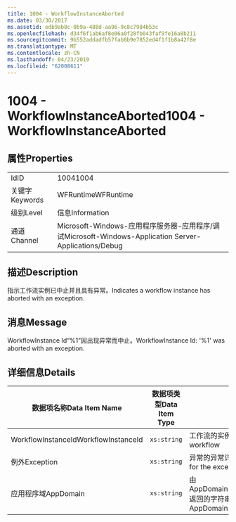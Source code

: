 ```yaml
---
title: 1004 - WorkflowInstanceAborted
ms.date: 03/30/2017
ms.assetid: edb9ab8c-0b9a-488d-aa96-9c8c7984b53c
ms.openlocfilehash: d34f6f1ab6af8e06a0f28fb043faf9fe16a8b211
ms.sourcegitcommit: 9b552addadfb57fab0b9e7852ed4f1f1b8a42f8e
ms.translationtype: MT
ms.contentlocale: zh-CN
ms.lasthandoff: 04/23/2019
ms.locfileid: "62008611"
---
```

# <a name="1004---workflowinstanceaborted"></a><span data-ttu-id="c20e3-102">1004 - WorkflowInstanceAborted</span><span class="sxs-lookup"><span data-stu-id="c20e3-102">1004 - WorkflowInstanceAborted</span></span>

## <a name="properties"></a><span data-ttu-id="c20e3-103">属性</span><span class="sxs-lookup"><span data-stu-id="c20e3-103">Properties</span></span>

|||
|-|-|
|<span data-ttu-id="c20e3-104">Id</span><span class="sxs-lookup"><span data-stu-id="c20e3-104">ID</span></span>|<span data-ttu-id="c20e3-105">1004</span><span class="sxs-lookup"><span data-stu-id="c20e3-105">1004</span></span>|
|<span data-ttu-id="c20e3-106">关键字</span><span class="sxs-lookup"><span data-stu-id="c20e3-106">Keywords</span></span>|<span data-ttu-id="c20e3-107">WFRuntime</span><span class="sxs-lookup"><span data-stu-id="c20e3-107">WFRuntime</span></span>|
|<span data-ttu-id="c20e3-108">级别</span><span class="sxs-lookup"><span data-stu-id="c20e3-108">Level</span></span>|<span data-ttu-id="c20e3-109">信息</span><span class="sxs-lookup"><span data-stu-id="c20e3-109">Information</span></span>|
|<span data-ttu-id="c20e3-110">通道</span><span class="sxs-lookup"><span data-stu-id="c20e3-110">Channel</span></span>|<span data-ttu-id="c20e3-111">Microsoft-Windows-应用程序服务器-应用程序/调试</span><span class="sxs-lookup"><span data-stu-id="c20e3-111">Microsoft-Windows-Application Server-Applications/Debug</span></span>|

## <a name="description"></a><span data-ttu-id="c20e3-112">描述</span><span class="sxs-lookup"><span data-stu-id="c20e3-112">Description</span></span>

<span data-ttu-id="c20e3-113">指示工作流实例已中止并且具有异常。</span><span class="sxs-lookup"><span data-stu-id="c20e3-113">Indicates a workflow instance has aborted with an exception.</span></span>

## <a name="message"></a><span data-ttu-id="c20e3-114">消息</span><span class="sxs-lookup"><span data-stu-id="c20e3-114">Message</span></span>

<span data-ttu-id="c20e3-115">WorkflowInstance Id“%1”因出现异常而中止。</span><span class="sxs-lookup"><span data-stu-id="c20e3-115">WorkflowInstance Id: '%1' was aborted with an exception.</span></span>

## <a name="details"></a><span data-ttu-id="c20e3-116">详细信息</span><span class="sxs-lookup"><span data-stu-id="c20e3-116">Details</span></span>

|<span data-ttu-id="c20e3-117">数据项名称</span><span class="sxs-lookup"><span data-stu-id="c20e3-117">Data Item Name</span></span>|<span data-ttu-id="c20e3-118">数据项类型</span><span class="sxs-lookup"><span data-stu-id="c20e3-118">Data Item Type</span></span>|<span data-ttu-id="c20e3-119">描述</span><span class="sxs-lookup"><span data-stu-id="c20e3-119">Description</span></span>|
|--------------------|--------------------|-----------------|
|<span data-ttu-id="c20e3-120">WorkflowInstanceId</span><span class="sxs-lookup"><span data-stu-id="c20e3-120">WorkflowInstanceId</span></span>|`xs:string`|<span data-ttu-id="c20e3-121">工作流的实例 ID</span><span class="sxs-lookup"><span data-stu-id="c20e3-121">The instance id for the workflow</span></span>|
|<span data-ttu-id="c20e3-122">例外</span><span class="sxs-lookup"><span data-stu-id="c20e3-122">Exception</span></span>|`xs:string`|<span data-ttu-id="c20e3-123">异常的异常详细信息</span><span class="sxs-lookup"><span data-stu-id="c20e3-123">The exception details for the exception</span></span>|
|<span data-ttu-id="c20e3-124">应用程序域</span><span class="sxs-lookup"><span data-stu-id="c20e3-124">AppDomain</span></span>|`xs:string`|<span data-ttu-id="c20e3-125">由 AppDomain.CurrentDomain.FriendlyName 返回的字符串。</span><span class="sxs-lookup"><span data-stu-id="c20e3-125">The string returned by AppDomain.CurrentDomain.FriendlyName.</span></span>|
